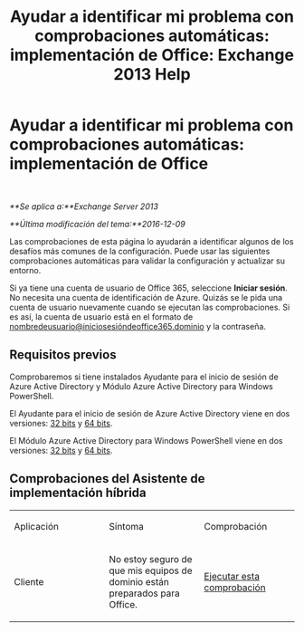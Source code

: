 ﻿---
title: 'Ayudar a identificar mi problema con comprobaciones automáticas: implementación de Office: Exchange 2013 Help'
TOCTitle: 'Ayudar a identificar mi problema con comprobaciones automáticas: implementación de Office'
ms:assetid: 77d4587c-7fd5-4231-931e-3d6608e622f4
ms:mtpsurl: https://technet.microsoft.com/es-es/library/Dn793978(v=EXCHG.150)
ms:contentKeyID: 62633065
ms.date: 05/22/2018
mtps_version: v=EXCHG.150
ms.translationtype: MT
---

# Ayudar a identificar mi problema con comprobaciones automáticas: implementación de Office

 

_**Se aplica a:**Exchange Server 2013_

_**Última modificación del tema:**2016-12-09_

Las comprobaciones de esta página lo ayudarán a identificar algunos de los desafíos más comunes de la configuración. Puede usar las siguientes comprobaciones automáticas para validar la configuración y actualizar su entorno.

Si ya tiene una cuenta de usuario de Office 365, seleccione **Iniciar sesión**. No necesita una cuenta de identificación de Azure. Quizás se le pida una cuenta de usuario nuevamente cuando se ejecutan las comprobaciones. Si es así, la cuenta de usuario está en el formato de nombredeusuario@iniciosesióndeoffice365.dominio y la contraseña.

## Requisitos previos

Comprobaremos si tiene instalados Ayudante para el inicio de sesión de Azure Active Directory y Módulo Azure Active Directory para Windows PowerShell.

El Ayudante para el inicio de sesión de Azure Active Directory viene en dos versiones: [32 bits](https://go.microsoft.com/fwlink/?linkid=286261) y [64 bits](https://go.microsoft.com/fwlink/?linkid=286262).

El Módulo Azure Active Directory para Windows PowerShell viene en dos versiones: [32 bits](https://go.microsoft.com/fwlink/?linkid=286258) y [64 bits](https://go.microsoft.com/fwlink/?linkid=286259).

## Comprobaciones del Asistente de implementación híbrida


<table>
<colgroup>
<col style="width: 33%" />
<col style="width: 33%" />
<col style="width: 33%" />
</colgroup>
<tbody>
<tr class="odd">
<td><p>Aplicación</p></td>
<td><p>Síntoma</p></td>
<td><p>Comprobación</p></td>
</tr>
<tr class="even">
<td><p>Cliente</p></td>
<td><p>No estoy seguro de que mis equipos de dominio están preparados para Office.</p></td>
<td><p><a href="https://go.microsoft.com/?linkid=9834911">Ejecutar esta comprobación</a></p></td>
</tr>
</tbody>
</table>


